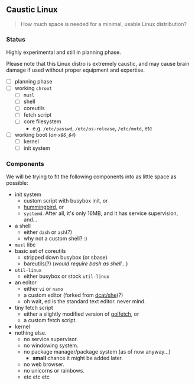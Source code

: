 ## Caustic Linux

> How much space is needed for a minimal, usable Linux distribution?

### Status

Highly experimental and still in planning phase.

Please note that this Linux distro is extremely caustic, and may cause brain
damage if used without proper equipment and expertise.

- [ ] planning phase
- [ ] working `chroot`
	- [ ] `musl`
	- [ ] shell
	- [ ] coreutils
	- [ ] fetch script
	- [ ] core filesystem
		- e.g. `/etc/passwd`, `/etc/os-release`, `/etc/motd`, etc
- [ ] working boot (*on `x86_64`*)
	- [ ] kernel
	- [ ] init system

### Components

We will be trying to fit the following components into as little space as
possible:

- init system
	- custom script with busybox init, or
	- [hummingbird](https://github.com/Sweets/hummingbird), or
	- `systemd`. After all, it's only 16MB, and it has service supervision, and...
- a shell
	- either `dash` or `ash`(?)
	- why not a custom shell? :)
- `musl` libc
- basic set of coreutils
	- stripped down busybox (or sbase)
	- bareutils(?) (*would require bash as shell...*)
- `util-linux`
	- either busybox or stock `util-linux`
- an editor
	- either `vi` or `nano`
	- a custom editor (forked from [dcat/she](https://github.com/dcat/she)(?)
	- oh wait, ed is the standard text editor. never mind.
- tiny fetch script
	- either a slightly modified version of
	[golfetch](https://github.com/dylanaraps/golfetch), or
	- a custom fetch script.
- kernel
- nothing else.
	- no service supervisor.
	- no windowing system.
	- no package manager/package system (as of now anyway...)
		- **small** chance it might be added later.
	- no web browser.
	- no unicorns or rainbows.
	- etc etc etc
